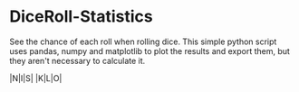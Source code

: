 # DiceRoll-Statistics
See the chance of each roll when rolling dice. This simple python script uses pandas, numpy and matplotlib to plot the results and export them, but they aren't necessary to calculate it.

|N|I|S|
|K|L|O|

